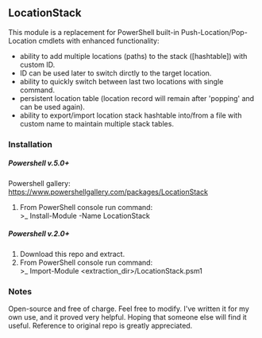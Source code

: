## LocationStack

  This module is a replacement for PowerShell built-in Push-Location/Pop-Location cmdlets with enhanced functionality:
  - ability to add multiple locations (paths) to the stack ([hashtable]) with custom ID. 
  - ID can be used later to switch dirctly to the target location.
  - ability to quickly switch between last two locations with single command.
  - persistent location table (location record will remain after 'popping' and can be used again).
  - ability to export/import location stack hashtable into/from a file with custom name to maintain multiple stack tables.

### Installation
##### Powershell v.5.0+
Powershell gallery: https://www.powershellgallery.com/packages/LocationStack
1. From PowerShell console run command:<br>
&gt;_ Install-Module -Name LocationStack 


##### Powershell v.2.0+
1. Download this repo and extract.
2. From PowerShell console run command:<br>
&gt;_ Import-Module <extraction_dir>/LocationStack.psm1

### Notes

  Open-source and free of charge. Feel free to modify.
  I&#39;ve written it for my own use, and it proved very helpful. Hoping that someone else will find it useful.
  Reference to original repo is greatly appreciated.
